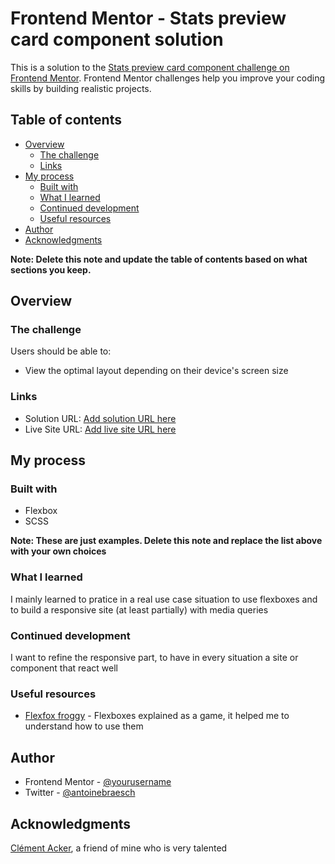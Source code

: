 # Frontend Mentor - Stats preview card component solution

This is a solution to the [Stats preview card component challenge on Frontend Mentor](https://www.frontendmentor.io/challenges/stats-preview-card-component-8JqbgoU62). Frontend Mentor challenges help you improve your coding skills by building realistic projects.

## Table of contents

- [Overview](#overview)
  - [The challenge](#the-challenge)
  - [Links](#links)
- [My process](#my-process)
  - [Built with](#built-with)
  - [What I learned](#what-i-learned)
  - [Continued development](#continued-development)
  - [Useful resources](#useful-resources)
- [Author](#author)
- [Acknowledgments](#acknowledgments)

**Note: Delete this note and update the table of contents based on what sections you keep.**

## Overview

### The challenge

Users should be able to:

- View the optimal layout depending on their device's screen size

### Links

- Solution URL: [Add solution URL here](https://github.com/BraeschAntoine/frontend-integration-1)
- Live Site URL: [Add live site URL here](https://braeschantoine.github.io/frontend-integration-1/)

## My process

### Built with

- Flexbox
- SCSS

**Note: These are just examples. Delete this note and replace the list above with your own choices**

### What I learned

I mainly learned to pratice in a real use case situation to use flexboxes and to build a responsive site (at least partially) with media queries

### Continued development

I want to refine the responsive part, to have in every situation a site or component that react well

### Useful resources

- [Flexfox froggy](https://flexboxfroggy.com/#fr) - Flexboxes explained as a game, it helped me to understand how to use them

## Author

- Frontend Mentor - [@yourusername](https://www.frontendmentor.io/profile/BraeschAntoine)
- Twitter - [@antoinebraesch](https://www.twitter.com/antoinebraesch)

## Acknowledgments

[Clément Acker](https://github.com/clemckr), a friend of mine who is very talented
